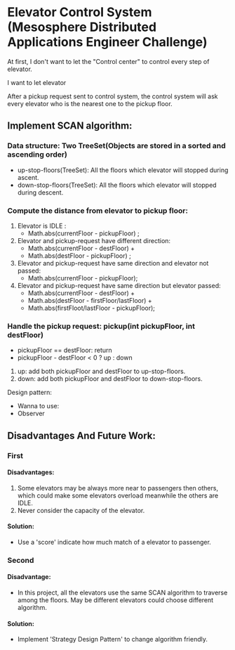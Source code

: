 # Elevator Control System (Mesosphere Distributed Applications Engineer Challenge)


At first, I don't want to let the "Control center" to control every step of elevator.

I want to let elevator 

After a pickup request sent to control system, the control system will ask every elevator who is the nearest one to the pickup floor.

## Implement SCAN algorithm:

### Data structure: Two TreeSet(Objects are stored in a sorted and ascending order)

- up-stop-floors(TreeSet): All the floors which elevator will stopped during ascent.
- down-stop-floors(TreeSet): All the floors which elevator will stopped during descent.

### Compute the distance from elevator to pickup floor:

1. Elevator is IDLE : 
	- Math.abs(currentFloor - pickupFloor) ;
2. Elevator and pickup-request have different direction:
	- Math.abs(currentFloor - destFloor) + 
	- Math.abs(destFloor - pickupFloor) ;
3. Elevator and pickup-request have same direction and elevator not passed:
	- Math.abs(currentFloor - pickupFloor);
4. Elevator and pickup-request have same direction but elevator passed:
	- Math.abs(currentFloor - destFloor) + 
	- Math.abs(destFloor - firstFloor/lastFloor) + 
	- Math.abs(firstFloot/lastFloor - pickupFloor);
 
### Handle the pickup request: pickup(int pickupFloor, int destFloor)

- pickupFloor == destFloor: return
- pickupFloor - destFloor < 0 ? up : down

1. up: add both pickupFloor and destFloor to up-stop-floors.
2. down: add both pickupFloor and destFloor to down-stop-floors.

Design pattern:

- Wanna to use: 
- Observer

## Disadvantages And Future Work:

### First

#### Disadvantages:

1. Some elevators may be always more near to passengers then others, which could make some elevators overload meanwhile the others are IDLE.
2. Never consider the capacity of the elevator.

#### Solution:

- Use a 'score' indicate how much match of a elevator to passenger.

### Second

#### Disadvantage:

- In this project, all the elevators use the same SCAN algorithm to traverse among the floors. May be different elevators could choose different algorithm.

#### Solution:

- Implement 'Strategy Design Pattern' to change algorithm friendly.